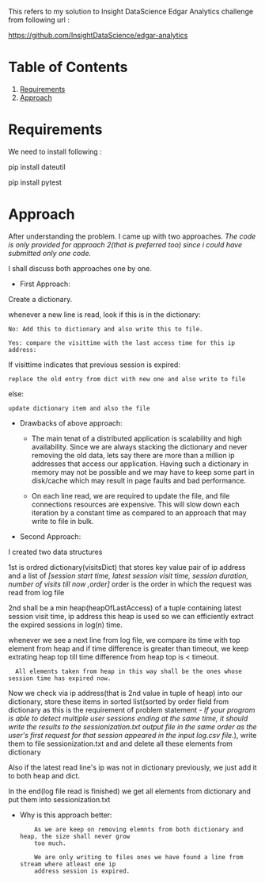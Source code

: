This refers to my solution to Insight DataScience Edgar Analytics challenge from following url : 

https://github.com/InsightDataScience/edgar-analytics



# Table of Contents
1. [Requirements](README.md#Requirements)
2. [Approach](README.md#Approach)

# Requirements

We need to install following :

pip install dateutil
 
pip install pytest

# Approach

After understanding the problem. I came up with two approaches.
_The code is only provided for approach 2(that is preferred too) since i could have submitted only one code._

I shall discuss both approaches one by one.

- First Approach:

Create a dictionary.

whenever a new line is read, look if this is in the dictionary:
 
    No: Add this to dictionary and also write this to file.
 
    Yes: compare the visittime with the last access time for this ip address:
 
  If visittime indicates that previous session is expired:
  
    replace the old entry from dict with new one and also write to file
   
  else:
    
    update dictionary item and also the file
    

+ Drawbacks of above approach:
   
   + The main tenat of a distributed application is scalability and high availability. Since we are always stacking the dictionary and never removing the old data, lets say there are more than a million ip addresses that access our application. Having such a dictionary in memory may not be possible and we may have to keep some part in disk/cache which may result in page faults and bad performance.

   + On each line read, we are required to update the file, and file connections resources are expensive. This will slow down each iteration by a constant time as compared to an approach that may write to file in bulk.



- Second Approach:

I created two data structures

1st is  ordred dictionary(visitsDict) that stores key value pair of ip address and a list of _[session start time, latest session visit time, session duration, number of visits till now ,order]_ 
order is the order in which the request was read from log file

2nd shall be a min heap(heapOfLastAccess) of a tuple containing latest session visit time, ip address
this heap is used so we can efficiently extract the expired sessions in log(n) time.

whenever we see a next line from log file, we compare its time with top element from heap and if time difference is greater than timeout, we keep extrating heap top till time difference from heap top is < timeout. 

      All elements taken from heap in this way shall be the ones whose session time has expired now.

Now we check via ip address(that is 2nd value in tuple of heap) into our dictionary, store these items in sorted list(sorted by order field from dictionary as this is the requirement of problem statement -  _If your program is able to detect multiple user sessions ending at the same time, it should write the results to the sessionization.txt output file in the same order as the user's first request for that session appeared in the input log.csv file._), 
write them to file sessionization.txt and and delete all these elements from dictionary

Also if the latest read line's ip was not in dictionary previously, we just add it to both heap and dict.

In the end(log file read is finished) we get all elements from dictionary and put them into sessionization.txt


* Why is this approach better:
          
          As we are keep on removing elemnts from both dictionary and heap, the size shall never grow 
          too much.
          
          We are only writing to files ones we have found a line from stream where atleast one ip 
          address session is expired.
        




